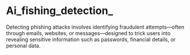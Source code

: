 # Ai_fishing_detection_
Detecting phishing attacks involves identifying fraudulent attempts—often through emails, websites, or messages—designed to trick users into revealing sensitive information such as passwords, financial details, or personal data.
